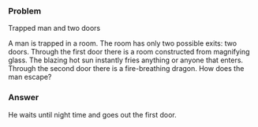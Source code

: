 ### Problem 

Trapped man and two doors 

A man is trapped in a room. The room has only two possible exits: two doors. Through the first door there is a room constructed from magnifying glass. The blazing hot sun instantly fries anything or anyone that enters. Through the second door there is a fire-breathing dragon. How does the man escape?

### Answer 

He waits until night time and goes out the first door.

